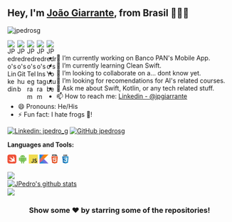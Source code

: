 
## Hey, I'm [João Giarrante](https://www.linkedin.com/in/jpgiarrante/), from Brasil 👋🇧🇷

<p align="left"> <img src="https://komarev.com/ghpvc/?username=jpedrosg&label=Views&color=blue&style=plastic" alt="jpedrosg" /> </p>

<a href="https://www.linkedin.com/in/jpgiarrante/">
  <img align="left" alt="JPedro's Linkedin" width="22px" src="https://cdn.jsdelivr.net/npm/simple-icons@v3/icons/linkedin.svg" />
</a>
<a href="https://github.com/jpedrosg">
  <img align="left" alt="JPedro's Github" width="22px" src="https://cdn.jsdelivr.net/npm/simple-icons@v3/icons/github.svg" />
</a>
<a href="https://t.me/jpedro_g">
  <img align="left" alt="JPedro's Telegram" width="22px" src="https://cdn.jsdelivr.net/npm/simple-icons@v3/icons/telegram.svg" />
</a>
<a href="https://instagram.com/jpedro_g/">
  <img align="left" alt="JPedro's Instagram" width="22px" src="https://cdn.jsdelivr.net/npm/simple-icons@v3/icons/instagram.svg" />
</a>
<a href="https://www.youtube.com/channel/UCF6Y0zQGtzzPezcMmJXUQTA?view_as=subscriber">
  <img align="left" alt="JPedro's Youtube" width="22px" src="https://cdn.jsdelivr.net/npm/simple-icons@v3/icons/youtube.svg" />
</a>

<br/>

- 🔭 I’m currently working on Banco PAN's Mobile App.
- 🌱 I’m currently learning Clean Swift.
- 👯 I’m looking to collaborate on a... dont know yet.
- 🤔 I’m looking for recomendations for AI's related courses.
- 💬 Ask me about Swift, Kotlin, or any tech related stuff.
- 📫 How to reach me: [Linkedin - @jpgiarrante](https://www.linkedin.com/in/jpgiarrante/)
- 😄 Pronouns: He/His
- ⚡ Fun fact: I hate frogs 🐸!

[![Linkedin: jpedro_g](https://img.shields.io/badge/-jpedro_g-blue?style=flat-square&logo=Linkedin&logoColor=white&link=https://www.linkedin.com/in/jpgiarrante/)](https://www.linkedin.com/in/imthepk/)
[![GitHub jpedrosg](https://img.shields.io/github/followers/jpedrosg?label=follow&style=social)](https://github.com/jpedrosg)


**Languages and Tools:**  

<code><img height="20" src="https://raw.githubusercontent.com/github/explore/80688e429a7d4ef2fca1e82350fe8e3517d3494d/topics/swift/swift.png"></code>
<code><img height="20" src="https://raw.githubusercontent.com/github/explore/80688e429a7d4ef2fca1e82350fe8e3517d3494d/topics/android/android.png"></code>
<code><img height="20" src="https://raw.githubusercontent.com/github/explore/80688e429a7d4ef2fca1e82350fe8e3517d3494d/topics/javascript/javascript.png"></code>
<code><img height="20" src="https://raw.githubusercontent.com/github/explore/80688e429a7d4ef2fca1e82350fe8e3517d3494d/topics/kotlin/kotlin.png"></code>
<code><img height="20" src="https://raw.githubusercontent.com/github/explore/80688e429a7d4ef2fca1e82350fe8e3517d3494d/topics/html/html.png"></code>
<code><img height="20" src="https://raw.githubusercontent.com/github/explore/80688e429a7d4ef2fca1e82350fe8e3517d3494d/topics/css/css.png"></code> 

<a href="https://github.com/jpedrosg">
  <img align="center" src="https://github-readme-stats.vercel.app/api/top-langs/?username=jpedrosg&theme=light&hide_langs_below=1" />
</a>
<br/>
<a href="https://github.com/jpedrosg">
 <img align="center" src="https://github-readme-stats.vercel.app/api?username=jpedrosg&show_icons=true&theme=light&line_height=27" alt="JPedro's github stats"/>
</a>
<br/>
<a href="https://github.com/jpedrosg/jpsg.hangman_game">
  <img align="center" src="https://github-readme-stats.vercel.app/api/pin/?username=jpedrosg&repo=jpsg.hangman_game&theme=light" />
</a>

<div align="center">

### Show some ❤️ by starring some of the repositories!

</div>

